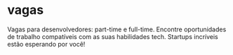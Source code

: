 # vagas
Vagas para desenvolvedores: part-time e full-time. Encontre oportunidades de trabalho compatíveis com as suas habilidades tech. Startups incríveis estão esperando por você!
